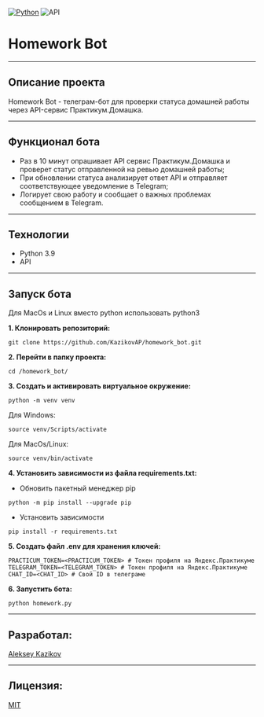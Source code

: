 [![Python](https://img.shields.io/badge/-Python-464646?style=flat-square&logo=Python)](https://www.python.org/)
![API](https://img.shields.io/badge/API-orange)

# Homework Bot

---
## Описание проекта
Homework Bot - телеграм-бот для проверки статуса домашней работы через API-сервис Практикум.Домашка. 

---
## Функционал бота
- Раз в 10 минут опрашивает API сервис Практикум.Домашка и проверет статус отправленной на ревью домашней работы;
- При обновлении статуса анализирует ответ API и отправляет соответствующее уведомление в Telegram;
- Логирует свою работу и сообщает о важных проблемах сообщением в Telegram.

---
## Технологии
* Python 3.9
* API

---
## Запуск бота

Для MacOs и Linux вместо python использовать python3

**1. Клонировать репозиторий:**
```
git clone https://github.com/KazikovAP/homework_bot.git
```

**2. Перейти в папку проекта:**
```
cd /homework_bot/
```

**3. Cоздать и активировать виртуальное окружение:**
```
python -m venv venv
```

Для Windows:
```
source venv/Scripts/activate
```

Для MacOs/Linux:
```
source venv/bin/activate
```

**4. Установить зависимости из файла requirements.txt:**
- Обновить пакетный менеджер pip
```
python -m pip install --upgrade pip
```

- Установить зависимости
```
pip install -r requirements.txt
```

**5. Создать файл .env для хранения ключей:**
```
PRACTICUM_TOKEN=<PRACTICUM_TOKEN> # Токен профиля на Яндекс.Практикуме
TELEGRAM_TOKEN=<TELEGRAM_TOKEN> # Tокен профиля на Яндекс.Практикуме
CHAT_ID=<CHAT_ID> # Cвой ID в телеграме
```

**6. Запустить бота:**
```
python homework.py
```

---
## Разработал:
[Aleksey Kazikov](https://github.com/KazikovAP)

---
## Лицензия:
[MIT](https://opensource.org/licenses/MIT)

